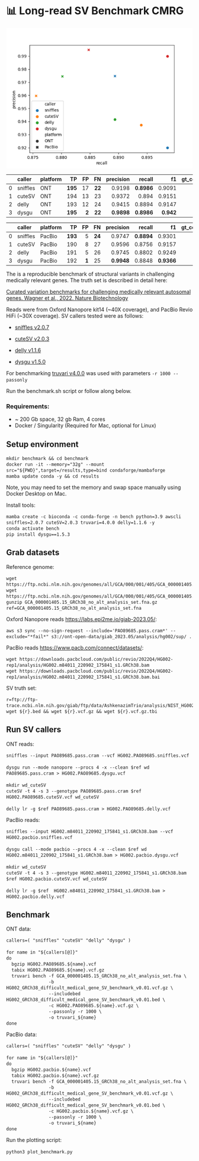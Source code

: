 :bar_chart: Long-read SV Benchmark CMRG
=======================================

![plot](./benchmark_result.png)


|    | caller   | platform   |   TP |   FP |   FN |   precision |   recall |     f1 |   gt_concordance |
|---:|:---------|:-----------|-----:|-----:|-----:|------------:|---------:|-------:|-----------------:|
|  0 | sniffles | ONT        |  **195** |   17 |   **22** |      0.9198 |   **0.8986** | 0.9091 |           0.8667 |
|  1 | cuteSV   | ONT        |  194 |   13 |   23 |      0.9372 |   0.894  | 0.9151 |           0.8918 |
|  2 | delly    | ONT        |  193 |   12 |   24 |      0.9415 |   0.8894 | 0.9147 |           **0.8964** |
|  3 | dysgu    | ONT        |  **195** |    **2** |   **22** |      **0.9898** |   **0.8986** | **0.942**  |           0.8821 |


|    | caller   | platform   |   TP |   FP |   FN |   precision |   recall |     f1 |   gt_concordance |
|---:|:---------|:-----------|-----:|-----:|-----:|------------:|---------:|-------:|-----------------:|
|  0 | sniffles | PacBio     |  **193** |    5 |   **24** |      0.9747 |   **0.8894** | 0.9301 |           0.8912 |
|  1 | cuteSV   | PacBio     |  190 |    8 |   27 |      0.9596 |   0.8756 | 0.9157 |           **0.9**    |
|  2 | delly    | PacBio     |  191 |    5 |   26 |      0.9745 |   0.8802 | 0.9249 |           0.8743 |
|  3 | dysgu    | PacBio     |  192 |    **1** |   25 |      **0.9948** |   0.8848 | **0.9366** |           0.8958 |


The is a reproducible benchmark of structural variants in challenging medically relevant genes. The truth set is described in detail here:

[Curated variation benchmarks for challenging medically relevant autosomal genes. Wagner et al., 2022. Nature Biotechnology](https://www.nature.com/articles/s41587-021-01158-1)

Reads were from Oxford Nanopore kit14 (~40X coverage), and PacBio Revio HiFi (~30X coverage). SV callers tested were as follows:

- [sniffles v2.0.7](https://github.com/fritzsedlazeck/Sniffles)

- [cuteSV v2.0.3](https://github.com/tjiangHIT/cuteSV)

- [delly v1.1.6](https://github.com/dellytools/delly)

- [dysgu v1.5.0](https://github.com/kcleal/dysgu)



For benchmarking [truvari v4.0.0](https://github.com/ACEnglish/truvari) was used with parameters `-r 1000 --passonly`

Run the benchmark.sh script or follow along below.

### Requirements:

- ~ 200 Gb space, 32 gb Ram, 4 cores
- Docker / Singularity (Required for Mac, optional for Linux)


## Setup environment

```
mkdir benchmark && cd benchmark
docker run -it --memory="32g" --mount src="${PWD}",target=/results,type=bind condaforge/mambaforge
mamba update conda -y && cd results
```
Note, you may need to set the memory and swap space manually using Docker Desktop on Mac.

Install tools:

```
mamba create -c bioconda -c conda-forge -n bench python=3.9 awscli sniffles=2.0.7 cuteSV=2.0.3 truvari=4.0.0 delly=1.1.6 -y
conda activate bench
pip install dysgu==1.5.3
```

## Grab datasets

Reference genome:
```
wget https://ftp.ncbi.nlm.nih.gov/genomes/all/GCA/000/001/405/GCA_000001405.15_GRCh38/seqs_for_alignment_pipelines.ucsc_ids/GCA_000001405.15_GRCh38_no_alt_analysis_set.fna.gz
wget https://ftp.ncbi.nlm.nih.gov/genomes/all/GCA/000/001/405/GCA_000001405.15_GRCh38/seqs_for_alignment_pipelines.ucsc_ids/GCA_000001405.15_GRCh38_no_alt_analysis_set.fna.fai
gunzip GCA_000001405.15_GRCh38_no_alt_analysis_set.fna.gz
ref=GCA_000001405.15_GRCh38_no_alt_analysis_set.fna
```

Oxford Nanopore reads https://labs.epi2me.io/giab-2023.05/:
```
aws s3 sync --no-sign-request --include='PAO89685.pass.cram*' --exclude="*fail*" s3://ont-open-data/giab_2023.05/analysis/hg002/sup/ .
```

PacBio reads https://www.pacb.com/connect/datasets/:
```
wget https://downloads.pacbcloud.com/public/revio/2022Q4/HG002-rep1/analysis/HG002.m84011_220902_175841_s1.GRCh38.bam
wget https://downloads.pacbcloud.com/public/revio/2022Q4/HG002-rep1/analysis/HG002.m84011_220902_175841_s1.GRCh38.bam.bai
```

SV truth set:
```
r=ftp://ftp-trace.ncbi.nlm.nih.gov/giab/ftp/data/AshkenazimTrio/analysis/NIST_HG002_medical_genes_SV_benchmark_v0.01/HG002_GRCh38_difficult_medical_gene_SV_benchmark_v0.01
wget ${r}.bed && wget ${r}.vcf.gz && wget ${r}.vcf.gz.tbi
```

## Run SV callers

ONT reads:

```
sniffles --input PAO89685.pass.cram --vcf HG002.PAO89685.sniffles.vcf

dysgu run --mode nanopore --procs 4 -x --clean $ref wd PAO89685.pass.cram > HG002.PAO89685.dysgu.vcf

mkdir wd_cuteSV
cuteSV -t 4 -s 3 --genotype PAO89685.pass.cram $ref HG002.PAO89685.cuteSV.vcf wd_cuteSV

delly lr -g $ref PAO89685.pass.cram > HG002.PAO89685.delly.vcf
```

PacBio reads:
```
sniffles --input HG002.m84011_220902_175841_s1.GRCh38.bam --vcf HG002.pacbio.sniffles.vcf

dysgu call --mode pacbio --procs 4 -x --clean $ref wd HG002.m84011_220902_175841_s1.GRCh38.bam > HG002.pacbio.dysgu.vcf

mkdir wd_cuteSV
cuteSV -t 4 -s 3 --genotype HG002.m84011_220902_175841_s1.GRCh38.bam $ref HG002.pacbio.cuteSV.vcf wd_cuteSV

delly lr -g $ref  HG002.m84011_220902_175841_s1.GRCh38.bam > HG002.pacbio.delly.vcf
```


## Benchmark

ONT data:
```
callers=( "sniffles" "cuteSV" "delly" "dysgu" )

for name in "${callers[@]}"
do
  bgzip HG002.PAO89685.${name}.vcf
  tabix HG002.PAO89685.${name}.vcf.gz
  truvari bench -f GCA_000001405.15_GRCh38_no_alt_analysis_set.fna \
                -b HG002_GRCh38_difficult_medical_gene_SV_benchmark_v0.01.vcf.gz \
                --includebed HG002_GRCh38_difficult_medical_gene_SV_benchmark_v0.01.bed \
                -c HG002.PAO89685.${name}.vcf.gz \
                --passonly -r 1000 \
                -o truvari_${name}
done
```

PacBio data:
```
callers=( "sniffles" "cuteSV" "delly" "dysgu" )

for name in "${callers[@]}"
do
  bgzip HG002.pacbio.${name}.vcf
  tabix HG002.pacbio.${name}.vcf.gz
  truvari bench -f GCA_000001405.15_GRCh38_no_alt_analysis_set.fna \
                -b HG002_GRCh38_difficult_medical_gene_SV_benchmark_v0.01.vcf.gz \
                --includebed HG002_GRCh38_difficult_medical_gene_SV_benchmark_v0.01.bed \
                -c HG002.pacbio.${name}.vcf.gz \
                --passonly -r 1000 \
                -o truvari_${name}
done
```

Run the plotting script:

```python3 plot_benchmark.py```



